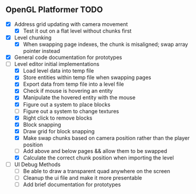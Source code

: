 ## OpenGL Platformer TODO
- [x] Address grid updating with camera movement
    - [x] Test it out on a flat level without chunks first
- [x] Level chunking
    - [x] When swapping page indexes, the chunk is misaligned; swap array
      pointer instead
- [x] General code documentation for prototypes
- [ ] Level editor initial implementations
    - [x] Load level data into temp file
    - [x] Store entities within temp file when swapping pages
    - [x] Export data from temp file into a level file
    - [x] Check if mouse is hovering an entity
    - [x] Manipulate the hovered entity with the mouse
    - [x] Figure out a system to place blocks
    - [ ] Figure out a system to change textures
    - [x] Right click to remove blocks
    - [x] Block snapping
    - [x] Draw grid for block snapping
    - [x] Make swap chunks based on camera position rather than the player
      position
    - [ ] Add above and below pages && allow them to be swapped
    - [x] Calculate the correct chunk position when importing the level
- [ ] UI Debug Methods
    - [ ] Be able to draw a transparent quad anywhere on the screen
    - [ ] Cleanup the ui file and make it more presentable
    - [ ] Add brief documentation for prototypes
